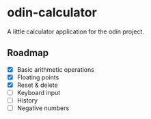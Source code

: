# odin-calculator
A little calculator application for the odin project.

## Roadmap
- [x] Basic arithmetic operations
- [x] Floating points
- [x] Reset & delete
- [ ] Keyboard input
- [ ] History
- [ ] Negative numbers
